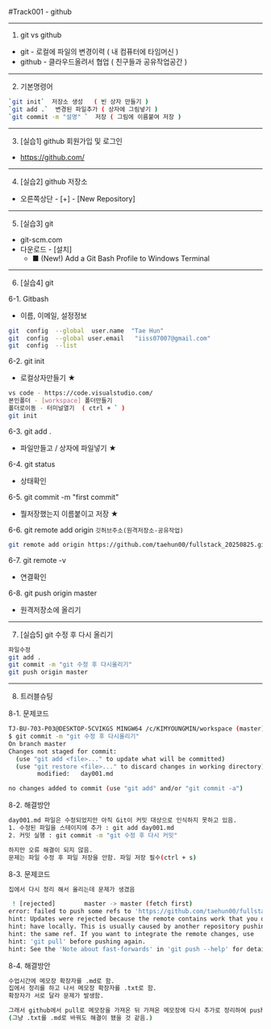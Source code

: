 #Track001 -  github

---
1. git  vs  github
- git - 로컬에 파일의 변경이력 ( 내 컴퓨터에 타임머신 )
- github - 클라우드올려서 협업 ( 친구들과 공유작업공간 )

---
2. 기본명령어
```bash
`git init`  저장소 생성   ( 빈 상자 만들기 )
`git add .`  변경된 파일추가 ( 상자에 그림넣기 )
`git commit -m "설명" `  저장 ( 그림에 이름붙여 저장 )
```

---
3. [실습1] github 회원가입 및 로그인
 -  https://github.com/

---
4. [실습2] github 저장소
-  오른쪽상단 - [+] - [New Repository]

---
5. [실습3] git
- git-scm.com
- 다운로드 - [설치] 
   - ■ (New!) Add a Git Bash Profile to Windows Terminal

---
6. [실습4] git 

6-1.  Gitbash
- 이름, 이메일, 설정정보 
```bash
git  config  --global  user.name  "Tae Hun"
git  config  --global user.email   "iiss07007@gmail.com"
git  config  --list
```
6-2.  git init
- 로컬상자만들기 ★
```bash
vs code - https://code.visualstudio.com/
본인폴더 - [workspace] 폴더만들기
폴더로이동 - 터미널열기  ( ctrl + ` )
git init
```

6-3.  git add .
- 파일만들고 / 상자에 파일넣기  ★

6-4.  git status
- 상태확인

6-5.  git commit  -m "first commit"  
- 뭘저장했는지 이름붙이고 저장  ★

6-6.  git  remote  add  origin   `깃허브주소(원격저장소-공유작업)`

```bash
git remote add origin https://github.com/taehun00/fullstack_20250825.git
```

6-7.  git  remote  -v
- 연결확인

6-8.  git  push origin master
- 원격저장소에 올리기

---
7. [실습5] git 수정 후 다시 올리기
```bash
파일수정
git add .
git commit -m "git 수정 후 다시올리기"
git push origin master
```
---
8. 트러블슈팅

8-1. 문제코드
```bash
TJ-BU-703-P03@DESKTOP-5CVIKGS MINGW64 /c/KIMYOUNGMIN/workspace (master)
$ git commit -m "git 수정 후 다시올리기"
On branch master
Changes not staged for commit:
  (use "git add <file>..." to update what will be committed)
  (use "git restore <file>..." to discard changes in working directory)       
        modified:   day001.md

no changes added to commit (use "git add" and/or "git commit -a")
```

8-2. 해결방안
```bash
day001.md 파일은 수정되었지만 아직 Git이 커밋 대상으로 인식하지 못하고 있음.
1. 수정된 파일을 스테이지에 추가 : git add day001.md
2. 커밋 실행 : git commit -m "git 수정 후 다시 커밋"
```
```bash
하지만 오류 해결이 되지 않음.
문제는 파일 수정 후 파일 저장을 안함. 파일 저장 필수(ctrl + s)
```

8-3. 문제코드
```bash
집에서 다시 정리 해서 올리는데 문제가 생겼음
```
```bash
 ! [rejected]        master -> master (fetch first)     
error: failed to push some refs to 'https://github.com/taehun00/fullstack_20250825.git'
hint: Updates were rejected because the remote contains work that you do not
hint: have locally. This is usually caused by another repository pushing to
hint: the same ref. If you want to integrate the remote changes, use
hint: 'git pull' before pushing again.
hint: See the 'Note about fast-forwards' in 'git push --help' for details.
```

8-4. 해결방안
```bash
수업시간에 메모장 확장자를 .md로 함.
집에서 정리를 하고 나서 메모장 확장자를 .txt로 함.
확장자가 서로 달라 문제가 발생함.

그래서 github에서 pull로 메모장을 가져온 뒤 가져온 메모장에 다시 추가로 정리하여 push 함.
(그냥 .txt를 .md로 바꿔도 해결이 됐을 것 같음.)
```
